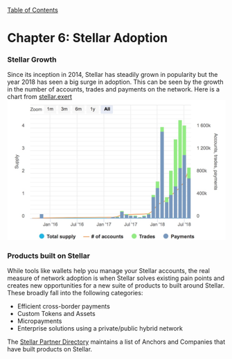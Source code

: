 [Table of Contents](index.md)
# Chapter 6: Stellar Adoption
### Stellar Growth
Since its inception in 2014, Stellar has steadily grown in popularity but the year 2018 has seen a big surge in adoption. This can be seen by the growth in the number of accounts, trades and payments on the network. Here is a chart from [stellar.exert](https://stellar.expert/explorer/public/)
![Network statistics for Stellar Lumens](/assets/stellar-network-stats.jpg)

### Products built on Stellar
While tools like wallets help you manage your Stellar accounts, the real measure of network adoption is when Stellar solves existing pain points and creates new opportunities for a new suite of products to built around Stellar. These broadly fall into the following categories:
  - Efficient cross-border payments
  - Custom Tokens and Assets
  - Micropayments
  - Enterprise solutions using a private/public hybrid network

The [Stellar Partner Directory](https://www.stellar.org/about/directory) maintains a list of Anchors and Companies that have built products on Stellar. 
